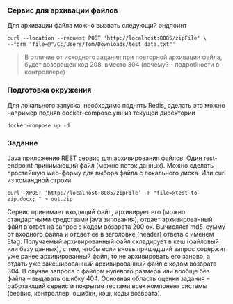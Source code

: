 ### Сервис для архивации файлов

Для архивации файла можно вызвать следующий эндпоинт
```
curl --location --request POST 'http://localhost:8085/zipFile' \
--form 'file=@"/C:/Users/Tom/Downloads/test_data.txt"'
```

> В отличие от исходного задания при повторной архивации файла, будет возвращен код 208, вместо 304 (почему? - подробности в контроллере)

### Подготовка окружения
Для локального запуска, необходимо поднять Redis, сделать это можно например подняв docker-compose.yml из текущей директории
```shell
docker-compose up -d
```

### Задание

Java приложение REST сервис для архивирования файлов.
Один rest-endpoint принимающий файл (можно поток данных).
Можно сделать простейшую web-форму для выбора файла с локального диска. 
Или curl из командной строки. 

`curl –XPOST ‘http://localhost:8085/zipFile’ -F "file=@test-to-zip.docx; " > out.zip`

Сервис принимает входящий файл, архивирует его (можно стандартными средствами java зипования), 
отдает архивированный файл в ответ на запрос с кодом возврата 200 ок.
Вычисляет md5-cумму от входного файла и отдает ее в заголовке (header) ответа с именем Etag.
Получаемый архивированный файл складирует в кеш (файловый или базу данных), 
с тем, чтобы если вновь пришедший запрос содержит уже ранее архивированный файл, 
то не архивировать его заново, а отдать уже закешированный архивированный файл с кодом возврата 304.
В случае запроса с файлом нулевого размера или вообще без файла – выдавать ошибку 404.
Основная область оценки задания – работающий сервис и покрытие тестами всех компонент системы 
(сервис, контроллер, ошибки, кэш, коды возврата).

